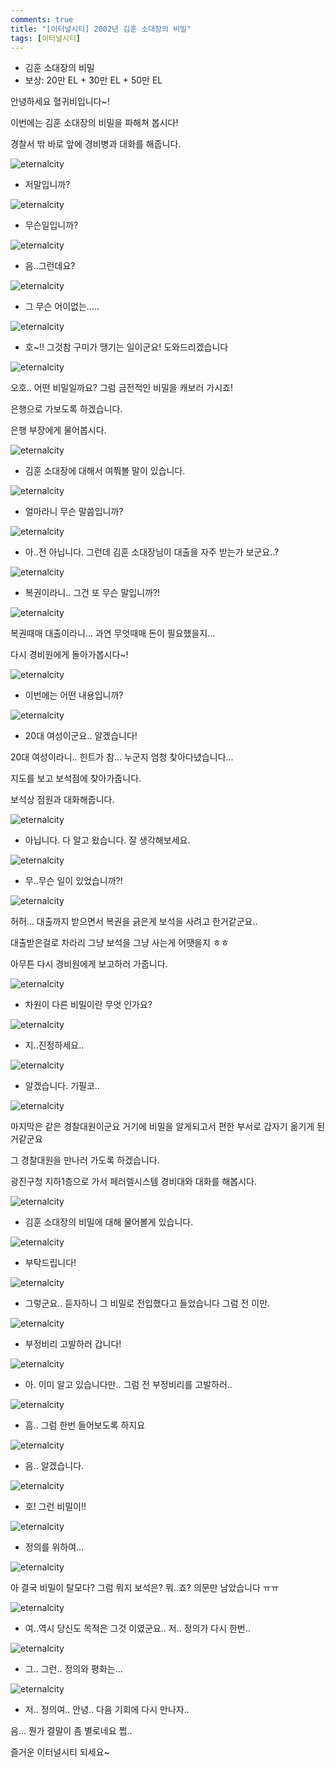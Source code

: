 ```yaml
---
comments: true
title: "[이터널시티] 2002년 김훈 소대장의 비밀"
tags: [이터널시티]
---
```


- 김훈 소대장의 비밀
- 보상: 20만 EL + 30만 EL + 50만 EL

안녕하세요 혈귀비입니다~!

이번에는 김훈 소대장의 비밀을 파해쳐 봅시다!

경찰서 밖 바로 앞에 경비병과 대화를 해줍니다.

![eternalcity](/assets/image/eternalcity/2002/2002011.PNG)

- 저말입니까?

![eternalcity](/assets/image/eternalcity/2002/2002012.PNG)

- 무슨일입니까?

![eternalcity](/assets/image/eternalcity/2002/2002013.PNG)

- 음..그런데요?

![eternalcity](/assets/image/eternalcity/2002/2002014.PNG)

- 그 무슨 어이없는.....

![eternalcity](/assets/image/eternalcity/2002/2002015.PNG)

- 호~!! 그것참 구미가 땡기는 일이군요! 도와드리겠습니다

![eternalcity](/assets/image/eternalcity/2002/2002016.PNG)

오호.. 어떤 비밀일까요? 그럼 금전적인 비밀을 캐보러 가시죠!

은행으로 가보도록 하겠습니다.

은행 부장에게 물어봅시다.

![eternalcity](/assets/image/eternalcity/2002/2002017.PNG)

- 김훈 소대장에 대해서 여쭤볼 말이 있습니다.

![eternalcity](/assets/image/eternalcity/2002/2002018.PNG)

- 얼마라니 무슨 말씀입니까?

![eternalcity](/assets/image/eternalcity/2002/2002019.PNG)

- 아..전 아닙니다. 그런데 김훈 소대장님이 대출을 자주 받는가 보군요..?

![eternalcity](/assets/image/eternalcity/2002/2002020.PNG)

- 복권이라니.. 그건 또 무슨 말입니까?!

![eternalcity](/assets/image/eternalcity/2002/2002021.PNG)

복권때매 대출이라니... 과연 무엇때매 돈이 필요했을지...

다시 경비원에게 돌아가봅시다~!

![eternalcity](/assets/image/eternalcity/2002/2002022.PNG)

- 이번에는 어떤 내용입니까?

![eternalcity](/assets/image/eternalcity/2002/2002023.PNG)

- 20대 여성이군요.. 알겠습니다!

20대 여성이라니.. 힌트가 참... 누군지 엄청 찾아다녔습니다...

지도를 보고 보석점에 찾아가줍니다.

보석상 점원과 대화해줍니다.

![eternalcity](/assets/image/eternalcity/2002/2002024.PNG)

- 아닙니다. 다 알고 왔습니다. 잘 생각해보세요.

![eternalcity](/assets/image/eternalcity/2002/2002025.PNG)

- 무..무슨 일이 있었습니까?!

![eternalcity](/assets/image/eternalcity/2002/2002026.PNG)

허허... 대출까지 받으면서 복권을 긁은게 보석을 사려고 한거같군요..

대출받은걸로 차라리 그냥 보석을 그냥 사는게 어땟을지 ㅎㅎ

아무튼 다시 경비원에게 보고하러 가줍니다.

![eternalcity](/assets/image/eternalcity/2002/2002027.PNG)

- 차원이 다른 비밀이란 무엇 인가요?

![eternalcity](/assets/image/eternalcity/2002/2002028.PNG)

- 지..진정하세요..

![eternalcity](/assets/image/eternalcity/2002/2002029.PNG)

- 알겠습니다. 기필코..

![eternalcity](/assets/image/eternalcity/2002/2002030.PNG)

마지막은 같은 경찰대원이군요 거기에 비밀을 알게되고서 편한 부서로 갑자기 옮기게 된거같군요

그 경찰대원을 만나러 가도록 하겠습니다.

광진구청 지하1층으로 가서 페러렐시스템 경비대와 대화를 해봅시다.

![eternalcity](/assets/image/eternalcity/2002/2002038.PNG)

- 김훈 소대장의 비밀에 대해 물어볼게 있습니다.

![eternalcity](/assets/image/eternalcity/2002/2002039.PNG)

- 부탁드립니다!

![eternalcity](/assets/image/eternalcity/2002/2002040.PNG)

- 그렇군요.. 듣자하니 그 비밀로 전입했다고 들었습니다 그럼 전 이만.

![eternalcity](/assets/image/eternalcity/2002/2002041.PNG)

- 부정비리 고발하러 갑니다!

![eternalcity](/assets/image/eternalcity/2002/2002042.PNG)

- 아. 이미 알고 있습니다만.. 그럼 전 부정비리를 고발하러..

![eternalcity](/assets/image/eternalcity/2002/2002043.PNG)

- 흠.. 그럼 한번 들어보도록 하지요

![eternalcity](/assets/image/eternalcity/2002/2002044.PNG)

- 음.. 알겠습니다.

![eternalcity](/assets/image/eternalcity/2002/2002045.PNG)

- 호! 그런 비밀이!!

![eternalcity](/assets/image/eternalcity/2002/2002046.PNG)

- 정의를 위하여...

![eternalcity](/assets/image/eternalcity/2002/2002047.PNG)

아 결국 비밀이 탈모다? 그럼 뭐지 보석은? 뭐..죠? 의문만 남았습니다 ㅠㅠ

![eternalcity](/assets/image/eternalcity/2002/2002048.PNG)

- 여..역시 당신도 목적은 그것 이였군요.. 저.. 정의가 다시 한번..

![eternalcity](/assets/image/eternalcity/2002/2002049.PNG)

- 그.. 그런.. 정의와 평화는...

![eternalcity](/assets/image/eternalcity/2002/2002050.PNG)

- 저.. 정의여.. 안녕.. 다음 기회에 다시 만나자..

음... 뭔가 결말이 좀 별로네요 쩝..

즐거운 이터널시티 되세요~